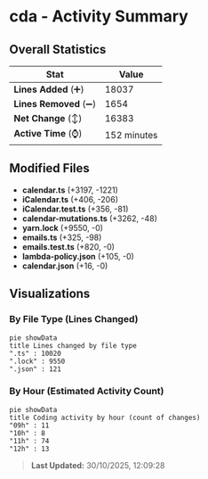 # cda - Activity Summary 

## Overall Statistics

| Stat                   | Value                                                             |
| ---------------------- | ----------------------------------------------------------------- |
| **Lines Added** (➕)   | 18037                                          |
| **Lines Removed** (➖) | 1654                                        |
| **Net Change** (↕)    | 16383                |
| **Active Time** (⌚)   | 152 minutes |


## Modified Files
- **calendar.ts** (+3197, -1221)
- **iCalendar.ts** (+406, -206)
- **iCalendar.test.ts** (+356, -81)
- **calendar-mutations.ts** (+3262, -48)
- **yarn.lock** (+9550, -0)
- **emails.ts** (+325, -98)
- **emails.test.ts** (+820, -0)
- **lambda-policy.json** (+105, -0)
- **calendar.json** (+16, -0)

## Visualizations

### By File Type (Lines Changed)

```mermaid
pie showData
title Lines changed by file type
".ts" : 10020
".lock" : 9550
".json" : 121
```

### By Hour (Estimated Activity Count)

```mermaid
pie showData
title Coding activity by hour (count of changes)
"09h" : 11
"10h" : 8
"11h" : 74
"12h" : 13
```


> **Last Updated:** 30/10/2025, 12:09:28